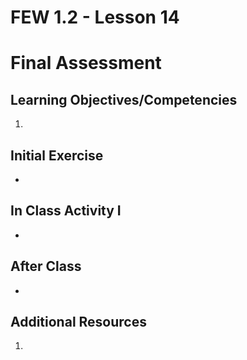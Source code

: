 # FEW 1.2 - Lesson 14

# Final Assessment

## Learning Objectives/Competencies

1. 

## Initial Exercise

- 

## In Class Activity I

- 

## After Class

- 

## Additional Resources

1. 
